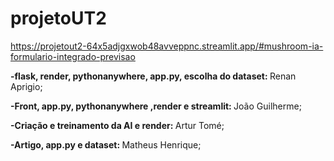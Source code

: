 # projetoUT2

https://projetout2-64x5adjgxwob48avveppnc.streamlit.app/#mushroom-ia-formulario-integrado-previsao

<b>-flask, render, pythonanywhere, app.py, escolha do dataset: </b>Renan Aprigio;


<b>-Front, app.py, pythonanywhere ,render e streamlit: </b>João Guilherme;


<b>-Criação e treinamento da AI e render: </b>Artur Tomé;


<b>-Artigo, app.py e dataset: </b>Matheus Henrique;
